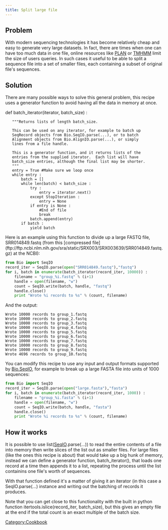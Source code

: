 ```yaml
---
title: Split large file
---
```


Problem
-------

With modern sequencing technologies it has become relatively cheap and
easy to generate very large datasets. In fact, there are times when one
can have too much data in one file, online resources like
[PLAN](http://bioinfo.noble.org/plan) or
[TMHMM](http://www.cbs.dtu.dk/services/TMHMM/) limit the size of users
queries. In such cases it useful to be able to split a sequence file
into a set of smaller files, each containing a subset of original file's
sequences.

Solution
--------

There are many possible ways to solve this general problem, this recipe
uses a generator function to avoid having all the data in memory at
once.

<python id="recipe"> def batch\_iterator(iterator, batch\_size) :

`   """Returns lists of length batch_size.`  
  
`   This can be used on any iterator, for example to batch up`  
`   SeqRecord objects from Bio.SeqIO.parse(...), or to batch`  
`   Alignment objects from Bio.AlignIO.parse(...), or simply`  
`   lines from a file handle.`  
  
`   This is a generator function, and it returns lists of the`  
`   entries from the supplied iterator.  Each list will have`  
`   batch_size entries, although the final list may be shorter.`  
`   """`  
`   entry = True #Make sure we loop once`  
`   while entry :`  
`       batch = []`  
`       while len(batch) < batch_size :`  
`           try :`  
`               entry = iterator.next()`  
`           except StopIteration :`  
`               entry = None`  
`           if entry is None :`  
`               #End of file`  
`               break`  
`           batch.append(entry)`  
`       if batch :`  
`           yield batch`

</source>
Here is an example using this function to divide up a large FASTQ file,
SRR014849.fastq (from this [compressed
file](ftp://ftp.ncbi.nlm.nih.gov/sra/static/SRX003/SRX003639/SRR014849.fastq.gz)
at the NCBI):

``` Python
from Bio import SeqIO
record_iter = SeqIO.parse(open("SRR014849.fastq"),"fastq")
for i, batch in enumerate(batch_iterator(record_iter, 10000)) :
    filename = "group_%i.fastq" % (i+1)
    handle = open(filename, "w")
    count = SeqIO.write(batch, handle, "fastq")
    handle.close()
    print "Wrote %i records to %s" % (count, filename)
```

And the output:

`Wrote 10000 records to group_1.fastq`  
`Wrote 10000 records to group_2.fastq`  
`Wrote 10000 records to group_3.fastq`  
`Wrote 10000 records to group_4.fastq`  
`Wrote 10000 records to group_5.fastq`  
`Wrote 10000 records to group_6.fastq`  
`Wrote 10000 records to group_7.fastq`  
`Wrote 10000 records to group_8.fastq`  
`Wrote 10000 records to group_9.fastq`  
`Wrote 4696 records to group_10.fastq`

You can modify this recipe to use any input and output formats supported
by [Bio.SeqIO](SeqIO "wikilink"), for example to break up a large FASTA
file into units of 1000 sequences:

``` Python
from Bio import SeqIO
record_iter = SeqIO.parse(open("large.fasta"),"fasta")
for i, batch in enumerate(batch_iterator(record_iter, 1000)) :
    filename = "group_%i.fasta" % (i+1)
    handle = open(filename, "w")
    count = SeqIO.write(batch, handle, "fasta")
    handle.close()
    print "Wrote %i records to %s" % (count, filename)
```

How it works
------------

It is possible to use list([SeqIO](SeqIO "wikilink").parse(...)) to read
the entire contents of a file into memory then write slices of the list
out as smaller files. For large files (like the ones this recipe is
about) that would take up a big hunk of memory, instead we can define a
generator function, batch\_iterator(), that loads one record at a time
then appends it to a list, repeating the process until the list
containins one file's worth of sequences.

With that function defined it's a matter of giving it an iterator (in
this case a SeqIO.parse(...) instance and writing out the batching of
records it produces.

Note that you can get close to this functionality with the built in
python function itertools.islice(record\_iter, batch\_size), but this
gives an empty file at the end if the total count is an exact multiple
of the batch size.

<Category:Cookbook>
